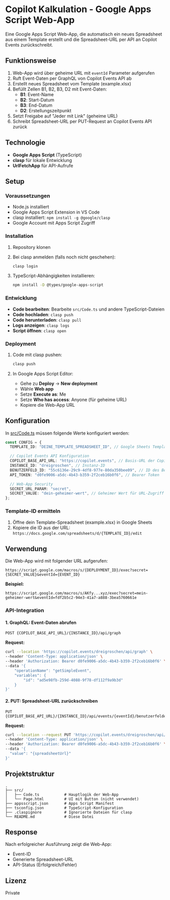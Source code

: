 # Copilot Kalkulation - Google Apps Script Web-App

Eine Google Apps Script Web-App, die automatisch ein neues Spreadsheet aus einem Template erstellt und die Spreadsheet-URL per API an Copilot Events zurückschreibt.

## Funktionsweise

1. Web-App wird über geheime URL mit `eventId` Parameter aufgerufen
2. Ruft Event-Daten per GraphQL von Copilot Events API ab
3. Erstellt neues Spreadsheet vom Template (example.xlsx)
4. Befüllt Zellen B1, B2, B3, D2 mit Event-Daten:
   - **B1**: Event-Name
   - **B2**: Start-Datum
   - **B3**: End-Datum
   - **D2**: Erstellungszeitpunkt
5. Setzt Freigabe auf "Jeder mit Link" (geheime URL)
6. Schreibt Spreadsheet-URL per PUT-Request an Copilot Events API zurück

## Technologie

- **Google Apps Script** (TypeScript)
- **clasp** für lokale Entwicklung
- **UrlFetchApp** für API-Aufrufe

## Setup

### Voraussetzungen

- Node.js installiert
- Google Apps Script Extension in VS Code
- clasp installiert: `npm install -g @google/clasp`
- Google Account mit Apps Script Zugriff

### Installation

1. Repository klonen
2. Bei clasp anmelden (falls noch nicht geschehen):

   ```bash
   clasp login
   ```

3. TypeScript-Abhängigkeiten installieren:
   ```bash
   npm install -D @types/google-apps-script
   ```

### Entwicklung

- **Code bearbeiten**: Bearbeite `src/Code.ts` und andere TypeScript-Dateien
- **Code hochladen**: `clasp push`
- **Code herunterladen**: `clasp pull`
- **Logs anzeigen**: `clasp logs`
- **Script öffnen**: `clasp open`

### Deployment

1. Code mit clasp pushen:

   ```bash
   clasp push
   ```

2. In Google Apps Script Editor:
   - Gehe zu **Deploy** → **New deployment**
   - Wähle **Web app**
   - Setze **Execute as**: Me
   - Setze **Who has access**: Anyone (für geheime URL)
   - Kopiere die Web-App URL

## Konfiguration

In [src/Code.ts](src/Code.ts) müssen folgende Werte konfiguriert werden:

```typescript
const CONFIG = {
  TEMPLATE_ID: "DEINE_TEMPLATE_SPREADSHEET_ID", // Google Sheets Template-ID (example.xlsx)

  // Copilot Events API Konfiguration
  COPILOT_BASE_API_URL: "https://copilot.events", // Basis-URL der Copilot API
  INSTANCE_ID: "dreigroschen", // Instanz-ID
  BENUTZERFELD_ID: "55c6136e-29c9-4df8-977e-80da350bee09", // ID des Benutzerfelds
  API_TOKEN: "d0fe9006-a5dc-4b43-b359-2f2ceb16b0f6", // Bearer Token

  // Web-App Security
  SECRET_URL_PARAM: "secret",
  SECRET_VALUE: "dein-geheimer-wert", // Geheimer Wert für URL-Zugriff
};
```

### Template-ID ermitteln

1. Öffne dein Template-Spreadsheet (example.xlsx) in Google Sheets
2. Kopiere die ID aus der URL: `https://docs.google.com/spreadsheets/d/{TEMPLATE_ID}/edit`

## Verwendung

Die Web-App wird mit folgender URL aufgerufen:

```
https://script.google.com/macros/s/{DEPLOYMENT_ID}/exec?secret={SECRET_VALUE}&eventId={EVENT_ID}
```

**Beispiel:**

```
https://script.google.com/macros/s/AKfy...xyz/exec?secret=mein-geheimer-wert&eventId=fdf2b5c2-94e3-41a7-a888-3bea5760661e
```

### API-Integration

#### 1. GraphQL: Event-Daten abrufen

```
POST {COPILOT_BASE_API_URL}/{INSTANCE_ID}/api/graph
```

**Request:**

```bash
curl --location 'https://copilot.events/dreigroschen/api/graph' \
--header 'Content-Type: application/json' \
--header 'Authorization: Bearer d0fe9006-a5dc-4b43-b359-2f2ceb16b0f6' \
--data '{
    "operationName": "getSimpleEvent",
    "variables": {
        "id": "ad5e98fb-259d-4088-9f78-df112f9a9b3d"
    }
}'
```

#### 2. PUT: Spreadsheet-URL zurückschreiben

```
PUT {COPILOT_BASE_API_URL}/{INSTANCE_ID}/api/events/{eventId}/benutzerfelder/{BENUTZERFELD_ID}
```

**Request:**

```bash
curl --location --request PUT 'https://copilot.events/dreigroschen/api/events/{eventId}/benutzerfelder/55c6136e-29c9-4df8-977e-80da350bee09' \
--header 'Content-Type: application/json' \
--header 'Authorization: Bearer d0fe9006-a5dc-4b43-b359-2f2ceb16b0f6' \
--data '{
  "value": "{spreadsheetUrl}"
}'
```

## Projektstruktur

```
.
├── src/
│   ├── Code.ts           # Hauptlogik der Web-App
│   └── Page.html         # UI mit Button (nicht verwendet)
├── appsscript.json       # Apps Script Manifest
├── tsconfig.json         # TypeScript-Konfiguration
├── .claspignore          # Ignorierte Dateien für clasp
└── README.md             # Diese Datei
```

## Response

Nach erfolgreicher Ausführung zeigt die Web-App:

- Event-ID
- Generierte Spreadsheet-URL
- API-Status (Erfolgreich/Fehler)

## Lizenz

Private
